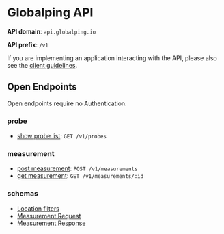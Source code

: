 # Globalping API

**API domain**: `api.globalping.io`

**API prefix**: `/v1`

If you are implementing an application interacting with the API, please also see the
[client guidelines](CLIENT_GUIDELINES.md).

## Open Endpoints

Open endpoints require no Authentication.

### probe

- [show probe list](probes/get.md): `GET /v1/probes`

### measurement

- [post measurement](measurement/post-create.md): `POST /v1/measurements`
- [get measurement](measurement/get.md): `GET /v1/measurements/:id`

### schemas

- [Location filters](measurement/schema/location.md)
- [Measurement Request](measurement/schema/request.md)
- [Measurement Response](measurement/schema/response.md)
